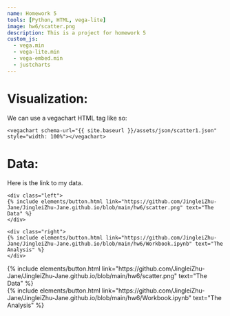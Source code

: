 ```yaml
---
name: Homework 5
tools: [Python, HTML, vega-lite]
image: hw6/scatter.png
description: This is a project for homework 5
custom_js:
  - vega.min
  - vega-lite.min
  - vega-embed.min
  - justcharts
---
```


# Visualization:

We can use a vegachart HTML tag like so:

```
<vegachart schema-url="{{ site.baseurl }}/assets/json/scatter1.json" style="width: 100%"></vegachart>
```
<vegachart schema-url="{{ site.baseurl }}/assets/json/scatter1.json" style="width: 100%"></vegachart>

# Data:
Here is the link to my data.
```
<div class="left">
{% include elements/button.html link="https://github.com/JingleiZhu-Jane/JingleiZhu-Jane.github.io/blob/main/hw6/scatter.png" text="The Data" %}
</div>

<div class="right">
{% include elements/button.html link="https://github.com/JingleiZhu-Jane/JingleiZhu-Jane.github.io/blob/main/hw6/Workbook.ipynb" text="The Analysis" %}
</div>
```

<div class="left">
{% include elements/button.html link="https://github.com/JingleiZhu-Jane/JingleiZhu-Jane.github.io/blob/main/hw6/scatter.png" text="The Data" %}
</div>

<div class="right">
{% include elements/button.html link="https://github.com/JingleiZhu-Jane/JingleiZhu-Jane.github.io/blob/main/hw6/Workbook.ipynb" text="The Analysis" %}
</div>